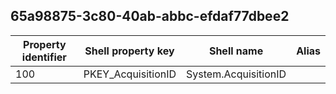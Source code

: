 ## 65a98875-3c80-40ab-abbc-efdaf77dbee2

Property identifier | Shell property key | Shell name | Alias
--- | --- | --- | ---
100 | PKEY_AcquisitionID | System.AcquisitionID | 

